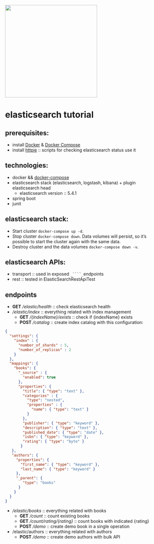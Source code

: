 [<img src="https://static-www.elastic.co/assets/blt45b0886c90beceee/logo-elastic.svg" target="_blank" width=300/>](https://www.elastic.co) 
# elasticsearch tutorial

## prerequisites:
- install [Docker](https://docs.docker.com/engine/installation/) & [Docker Compose](https://docs.docker.com/compose/install/)
- install [httpie](https://httpie.org/) :: scripts for checking elasticsearch status use it

## technologies:
- docker && [docker-compose](https://docs.docker.com/compose/reference/overview/ "docker-compose CLI")
- elasticsearch stack (elasticsearch, logstash, kibana) + plugin elasticsearch head
  - elasticsearch version :: 5.4.1
- spring boot
- junit

## elasticsearch stack:
- Start cluster `docker-compose up -d`.
- Stop cluster `docker-compose down`. Data volumes will persist, so it’s possible to start the cluster again with the same data.
- Destroy cluster and the data volumes `docker-compose down -v`.

## elasticsearch APIs:
- transport :: used in exposed ``_````_``endpoints
- rest :: tested in ElasticSearchRestApiTest

## endpoints
- **GET** _/elastic/health_ :: check elasticsearch health
- _/elastic/index_ :: everything related with index management
  - **GET** _/{indexName}/exists_ :: check if {indexName} exists
  - **POST** _/catalog_ :: create index catalog with this configuration:
```json
{ 
  "settings": {
    "index" : {
      "number_of_shards" : 5, 
      "number_of_replicas" : 2 
    }
  },
  "mappings": {
    "books": {
      "_source" : {
        "enabled": true
      },
      "properties": {
        "title": { "type": "text" },
        "categories" : {
          "type": "nested",
          "properties" : {
            "name": { "type": "text" }
          }
        },
        "publisher": { "type": "keyword" },
        "description": { "type": "text" },
        "published_date": { "type": "date" },
        "isbn": { "type": "keyword" },
        "rating": { "type": "byte" }
       }
   },
   "authors": {
     "properties": {
       "first_name": { "type": "keyword" },
       "last_name": { "type": "keyword" }
     },
     "_parent": {
        "type": "books"
      }
    }
  }
}
```

- _/elastic/books_ :: everything related with books
  - **GET** _/count_ :: count existing books
  - **GET** _/count/rating/{rating}_ :: count books with indicated {rating}
  - **POST** _/demo_ :: create demo book in a single operation
- /elastic/authors :: everything related with authors
  - **POST** _/demo_ :: create demo authors with bulk API